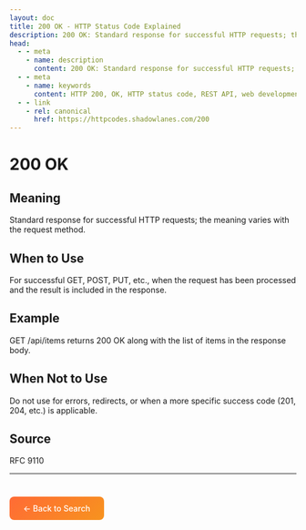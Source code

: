 ```yaml
---
layout: doc
title: 200 OK - HTTP Status Code Explained
description: 200 OK: Standard response for successful HTTP requests; the meaning varies with the request method....
head:
  - - meta
    - name: description
      content: 200 OK: Standard response for successful HTTP requests; the meaning varies with the request method....
  - - meta
    - name: keywords
      content: HTTP 200, OK, HTTP status code, REST API, web development
  - - link
    - rel: canonical
      href: https://httpcodes.shadowlanes.com/200
---
```


<script setup>
const structuredData = {
  "@context": "https://schema.org",
  "@type": "TechArticle",
  "headline": "200 OK - HTTP Status Code",
  "description": "Standard response for successful HTTP requests; the meaning varies with the request method.",
  "url": "https://httpcodes.shadowlanes.com/200",
  "keywords": "HTTP 200, OK, HTTP status code",
  "articleBody": "Standard response for successful HTTP requests; the meaning varies with the request method. For successful GET, POST, PUT, etc., when the request has been processed and the result is included in the response.",
  "publisher": {
    "@type": "Organization",
    "name": "HTTP Codes Explainer"
  }
}
</script>

<script type="application/ld+json" v-html="JSON.stringify(structuredData)"></script>

# 200 OK

## Meaning

Standard response for successful HTTP requests; the meaning varies with the request method.

## When to Use

For successful GET, POST, PUT, etc., when the request has been processed and the result is included in the response.

## Example

GET /api/items returns 200 OK along with the list of items in the response body.

## When Not to Use

Do not use for errors, redirects, or when a more specific success code (201, 204, etc.) is applicable.

## Source

RFC 9110

---

<div style="margin-top: 40px;">
  <a href="/" style="display: inline-block; padding: 12px 24px; background: linear-gradient(135deg, #ff6b35, #f7931e); color: white; text-decoration: none; border-radius: 8px; font-weight: 500;">← Back to Search</a>
</div>
